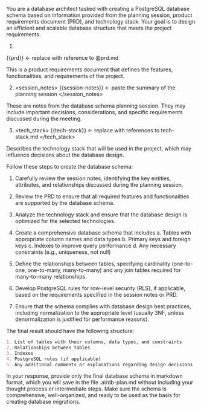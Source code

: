 You are a database architect tasked with creating a PostgreSQL database schema based on information provided from the planning session, product requirements document (PRD), and technology stack. Your goal is to design an efficient and scalable database structure that meets the project requirements.

1. <prd>
{{prd}} <- replace with reference to @prd.md
</prd>

This is a product requirements document that defines the features, functionalities, and requirements of the project.

2. <session_notes>
{{session-notes}} <- paste the summary of the planning session
</session_notes>

These are notes from the database schema planning session. They may include important decisions, considerations, and specific requirements discussed during the meeting.

3. <tech_stack>
{{tech-stack}} <- replace with references to tech-stack.md
</tech_stack>

Describes the technology stack that will be used in the project, which may influence decisions about the database design.

Follow these steps to create the database schema:

1. Carefully review the session notes, identifying the key entities, attributes, and relationships discussed during the planning session.
2. Review the PRD to ensure that all required features and functionalities are supported by the database schema.
3. Analyze the technology stack and ensure that the database design is optimized for the selected technologies.

4. Create a comprehensive database schema that includes
   a. Tables with appropriate column names and data types
   b. Primary keys and foreign keys
   c. Indexes to improve query performance
   d. Any necessary constraints (e.g., uniqueness, not null)

5. Define the relationships between tables, specifying cardinality (one-to-one, one-to-many, many-to-many) and any join tables required for many-to-many relationships.

6. Develop PostgreSQL rules for row-level security (RLS), if applicable, based on the requirements specified in the session notes or PRD.

7. Ensure that the schema complies with database design best practices, including normalization to the appropriate level (usually 3NF, unless denormalization is justified for performance reasons).

The final result should have the following structure:
```markdown
1. List of tables with their columns, data types, and constraints
2. Relationships between tables
3. Indexes
4. PostgreSQL rules (if applicable)
5. Any additional comments or explanations regarding design decisions
```

In your response, provide only the final database schema in markdown format, which you will save in the file .ai/db-plan.md without including your thought process or intermediate steps. Make sure the schema is comprehensive, well-organized, and ready to be used as the basis for creating database migrations.